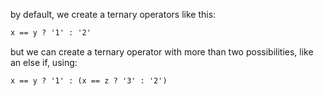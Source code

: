 by default, we create a ternary operators like this:

```html
x == y ? '1' : '2' 
```

but we can create a ternary operator with more than two possibilities, like an else if, using:


```html
x == y ? '1' : (x == z ? '3' : '2')
```